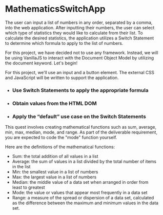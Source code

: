 # MathematicsSwitchApp
The user can input a list of numbers in any order, separated by a comma, into the web application. After inputting their numbers, the user can select which type of statistics they would like to calculate from their list. To calculate the desired statistics, the application utilizes a Switch Statement to determine which formula to apply to the list of numbers.

For this project, we have decided not to use any framework. Instead, we will be using VanillaJS to interact with the Document Object Model by utilizing the document keyword. Let's begin!

For this project, we'll use an input and a button element. The external CSS and JavaScript will be written to support the application.

- ### Use Switch Statements to apply the appropriate formula
- ### Obtain values from the HTML DOM
- ### Apply the “default” use case on the Switch Statements


This quest involves creating mathematical functions such as sum, average, min, max, median, mode, and range. As part of the deliverable requirement, you are expected to code the "mode" function yourself.

Here are the definitions of the mathematical functions:
- Sum: the total addition of all values in a list
- Average: the sum of values in a list divided by the total number of items in the list
- Min: the smallest value in a list of numbers
- Max: the largest value in a list of numbers
- Median: the middle value of a data set when arranged in order from least to greatest
- Mode: the value or values that appear most frequently in a data set
- Range: a measure of the spread or dispersion of a data set, calculated as the difference between the maximum and minimum values in the data set.
